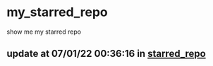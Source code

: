 # my_starred_repo
show me my starred repo

update at 07/01/22 00:36:16 in [starred_repo](./index.html)
---

